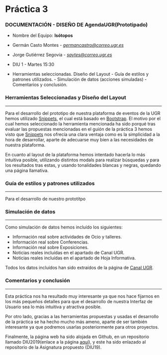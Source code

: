 # Práctica 3	

### DOCUMENTACIÓN - DISEÑO DE AgendaUGR(Prototipado)

- Nombre del Equipo: **Isótopos**
- Germán Casto Montes - *germancastro@correo.ugr.es*

- Jorge Gutiérrez Segovia - *saytes@correo.ugr.es*
- DIU 1 - Martes 15:30

- Herramientas seleccionadas. Diseño del Layout - Guía de estilos y patrones utilizados. - Simulación de datos (acciones simuladas) - Comentarios y conclusión. 

### Herramientas Seleccionadas y Diseño del Layout

---

Para el desarrollo del prototipo de nuestra plataforma de eventos de la UGR hemos utilizado [Snippets](https://mdbootstrap.com/snippets/), el cual está basado en [Bootstrap](https://getbootstrap.com/).
El motivo por el cual hemos seleccionado la herramienta mencionada ha sido porqué tras evaluar las propuestas mencionadas en el guión de la práctica 3 hemos visto que 
[Snippets](https://mdbootstrap.com/snippets/) nos ofrecía una clara ventaja como es la simplicidad a la hora de desarrollar, aparte de adecuarse muy bien a las necesidades de nuestra plataforma.

En cuanto al layout de la plataforma hemos intentado hacerla lo más intuitiva posible, utilizando distintos modals para realizar búsquedas y para los resultados tras estas, y usando tonalidades blancas y negras, quedando una página llamativa.

<div style="page-break-after: always;"></div>

### Guía de estilos y patrones utilizados

---

Para el desarrollo de nuestro prototitpo 

<div style="page-break-after: always;"></div>

### Simulación de datos

---

Como simulación de datos hemos incluído los siguientes:
- Información real sobre actividades de Ocio y talleres.
- Información real sobre Conferencias.
- Información real sobre Exposiciones.
- Noticias reales incluídas en el apartado de Canal UGR.
- Noticias reales incluídas en el apartado de Hoja Informativa.

Todos los datos incluídos han sido extraídos de la página de [Canal UGR](https://canal.ugr.es/).  

### Comentarios y conclusión

---

Esta práctica nos ha resultado muy interesante ya que nos hace fijarnos en los más pequeños detalles para que el desarrollo de nuestra Interfaz de Usuario sea lo más intuitiva y atractiva posible.

Por otro lado, gracias a las herramientas propuestas y usadas el desarrollo de la práctica se ha hecho mucho más ameno, aparte de ser también interesante ya que podremos usarlas posteriormente para otros proyectos.

Finalmente, la página web ha sido alojada en Github, en un repositorio llamado DIU2019(enlace a la página [aquí](https://saytes.github.io/DIU2019/P3/index.html)), y este ha sido enlazado al repositorio de la Asignatura propuesto (DIU19).
<div style="page-break-after: always;"></div>




